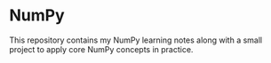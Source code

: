# NumPy
This repository contains my NumPy learning notes along with a small project to apply core NumPy concepts in practice.
